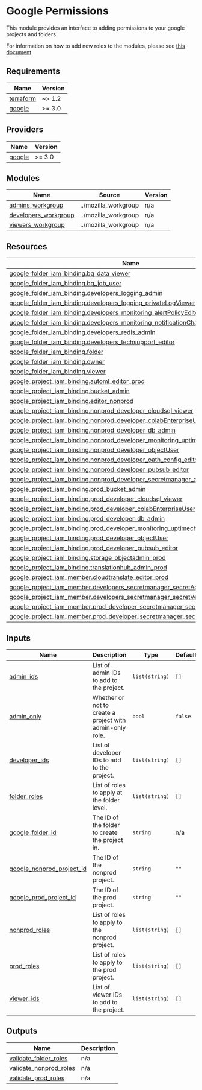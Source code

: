 # Google Permissions

This module provides an interface to adding permissions to your google projects and folders.

For information on how to add new roles to the modules, please see [this document](./ADDING\_NEW\_ROLE.md)

## Requirements

| Name | Version |
|------|---------|
| <a name="requirement_terraform"></a> [terraform](#requirement\_terraform) | ~> 1.2 |
| <a name="requirement_google"></a> [google](#requirement\_google) | >= 3.0 |

## Providers

| Name | Version |
|------|---------|
| <a name="provider_google"></a> [google](#provider\_google) | >= 3.0 |

## Modules

| Name | Source | Version |
|------|--------|---------|
| <a name="module_admins_workgroup"></a> [admins\_workgroup](#module\_admins\_workgroup) | ../mozilla_workgroup | n/a |
| <a name="module_developers_workgroup"></a> [developers\_workgroup](#module\_developers\_workgroup) | ../mozilla_workgroup | n/a |
| <a name="module_viewers_workgroup"></a> [viewers\_workgroup](#module\_viewers\_workgroup) | ../mozilla_workgroup | n/a |

## Resources

| Name | Type |
|------|------|
| [google_folder_iam_binding.bq_data_viewer](https://registry.terraform.io/providers/hashicorp/google/latest/docs/resources/folder_iam_binding) | resource |
| [google_folder_iam_binding.bq_job_user](https://registry.terraform.io/providers/hashicorp/google/latest/docs/resources/folder_iam_binding) | resource |
| [google_folder_iam_binding.developers_logging_admin](https://registry.terraform.io/providers/hashicorp/google/latest/docs/resources/folder_iam_binding) | resource |
| [google_folder_iam_binding.developers_logging_privateLogViewer](https://registry.terraform.io/providers/hashicorp/google/latest/docs/resources/folder_iam_binding) | resource |
| [google_folder_iam_binding.developers_monitoring_alertPolicyEditor](https://registry.terraform.io/providers/hashicorp/google/latest/docs/resources/folder_iam_binding) | resource |
| [google_folder_iam_binding.developers_monitoring_notificationChannelEditor](https://registry.terraform.io/providers/hashicorp/google/latest/docs/resources/folder_iam_binding) | resource |
| [google_folder_iam_binding.developers_redis_admin](https://registry.terraform.io/providers/hashicorp/google/latest/docs/resources/folder_iam_binding) | resource |
| [google_folder_iam_binding.developers_techsupport_editor](https://registry.terraform.io/providers/hashicorp/google/latest/docs/resources/folder_iam_binding) | resource |
| [google_folder_iam_binding.folder](https://registry.terraform.io/providers/hashicorp/google/latest/docs/resources/folder_iam_binding) | resource |
| [google_folder_iam_binding.owner](https://registry.terraform.io/providers/hashicorp/google/latest/docs/resources/folder_iam_binding) | resource |
| [google_folder_iam_binding.viewer](https://registry.terraform.io/providers/hashicorp/google/latest/docs/resources/folder_iam_binding) | resource |
| [google_project_iam_binding.automl_editor_prod](https://registry.terraform.io/providers/hashicorp/google/latest/docs/resources/project_iam_binding) | resource |
| [google_project_iam_binding.bucket_admin](https://registry.terraform.io/providers/hashicorp/google/latest/docs/resources/project_iam_binding) | resource |
| [google_project_iam_binding.editor_nonprod](https://registry.terraform.io/providers/hashicorp/google/latest/docs/resources/project_iam_binding) | resource |
| [google_project_iam_binding.nonprod_developer_cloudsql_viewer](https://registry.terraform.io/providers/hashicorp/google/latest/docs/resources/project_iam_binding) | resource |
| [google_project_iam_binding.nonprod_developer_colabEnterpriseUser](https://registry.terraform.io/providers/hashicorp/google/latest/docs/resources/project_iam_binding) | resource |
| [google_project_iam_binding.nonprod_developer_db_admin](https://registry.terraform.io/providers/hashicorp/google/latest/docs/resources/project_iam_binding) | resource |
| [google_project_iam_binding.nonprod_developer_monitoring_uptimecheckconfigeditor](https://registry.terraform.io/providers/hashicorp/google/latest/docs/resources/project_iam_binding) | resource |
| [google_project_iam_binding.nonprod_developer_objectUser](https://registry.terraform.io/providers/hashicorp/google/latest/docs/resources/project_iam_binding) | resource |
| [google_project_iam_binding.nonprod_developer_oath_config_editor](https://registry.terraform.io/providers/hashicorp/google/latest/docs/resources/project_iam_binding) | resource |
| [google_project_iam_binding.nonprod_developer_pubsub_editor](https://registry.terraform.io/providers/hashicorp/google/latest/docs/resources/project_iam_binding) | resource |
| [google_project_iam_binding.nonprod_developer_secretmanager_admin](https://registry.terraform.io/providers/hashicorp/google/latest/docs/resources/project_iam_binding) | resource |
| [google_project_iam_binding.prod_bucket_admin](https://registry.terraform.io/providers/hashicorp/google/latest/docs/resources/project_iam_binding) | resource |
| [google_project_iam_binding.prod_developer_cloudsql_viewer](https://registry.terraform.io/providers/hashicorp/google/latest/docs/resources/project_iam_binding) | resource |
| [google_project_iam_binding.prod_developer_colabEnterpriseUser](https://registry.terraform.io/providers/hashicorp/google/latest/docs/resources/project_iam_binding) | resource |
| [google_project_iam_binding.prod_developer_db_admin](https://registry.terraform.io/providers/hashicorp/google/latest/docs/resources/project_iam_binding) | resource |
| [google_project_iam_binding.prod_developer_monitoring_uptimecheckconfigeditor](https://registry.terraform.io/providers/hashicorp/google/latest/docs/resources/project_iam_binding) | resource |
| [google_project_iam_binding.prod_developer_objectUser](https://registry.terraform.io/providers/hashicorp/google/latest/docs/resources/project_iam_binding) | resource |
| [google_project_iam_binding.prod_developer_pubsub_editor](https://registry.terraform.io/providers/hashicorp/google/latest/docs/resources/project_iam_binding) | resource |
| [google_project_iam_binding.storage_objectadmin_prod](https://registry.terraform.io/providers/hashicorp/google/latest/docs/resources/project_iam_binding) | resource |
| [google_project_iam_binding.translationhub_admin_prod](https://registry.terraform.io/providers/hashicorp/google/latest/docs/resources/project_iam_binding) | resource |
| [google_project_iam_member.cloudtranslate_editor_prod](https://registry.terraform.io/providers/hashicorp/google/latest/docs/resources/project_iam_member) | resource |
| [google_project_iam_member.developers_secretmanager_secretAccessor](https://registry.terraform.io/providers/hashicorp/google/latest/docs/resources/project_iam_member) | resource |
| [google_project_iam_member.developers_secretmanager_secretVersionAdder](https://registry.terraform.io/providers/hashicorp/google/latest/docs/resources/project_iam_member) | resource |
| [google_project_iam_member.prod_developer_secretmanager_secretAccessor](https://registry.terraform.io/providers/hashicorp/google/latest/docs/resources/project_iam_member) | resource |
| [google_project_iam_member.prod_developer_secretmanager_secretVersionAdder](https://registry.terraform.io/providers/hashicorp/google/latest/docs/resources/project_iam_member) | resource |

## Inputs

| Name | Description | Type | Default | Required |
|------|-------------|------|---------|:--------:|
| <a name="input_admin_ids"></a> [admin\_ids](#input\_admin\_ids) | List of admin IDs to add to the project. | `list(string)` | `[]` | no |
| <a name="input_admin_only"></a> [admin\_only](#input\_admin\_only) | Whether or not to create a project with admin-only role. | `bool` | `false` | no |
| <a name="input_developer_ids"></a> [developer\_ids](#input\_developer\_ids) | List of developer IDs to add to the project. | `list(string)` | `[]` | no |
| <a name="input_folder_roles"></a> [folder\_roles](#input\_folder\_roles) | List of roles to apply at the folder level. | `list(string)` | `[]` | no |
| <a name="input_google_folder_id"></a> [google\_folder\_id](#input\_google\_folder\_id) | The ID of the folder to create the project in. | `string` | n/a | yes |
| <a name="input_google_nonprod_project_id"></a> [google\_nonprod\_project\_id](#input\_google\_nonprod\_project\_id) | The ID of the nonprod project. | `string` | `""` | no |
| <a name="input_google_prod_project_id"></a> [google\_prod\_project\_id](#input\_google\_prod\_project\_id) | The ID of the prod project. | `string` | `""` | no |
| <a name="input_nonprod_roles"></a> [nonprod\_roles](#input\_nonprod\_roles) | List of roles to apply to the nonprod project. | `list(string)` | `[]` | no |
| <a name="input_prod_roles"></a> [prod\_roles](#input\_prod\_roles) | List of roles to apply to the prod project. | `list(string)` | `[]` | no |
| <a name="input_viewer_ids"></a> [viewer\_ids](#input\_viewer\_ids) | List of viewer IDs to add to the project. | `list(string)` | `[]` | no |

## Outputs

| Name | Description |
|------|-------------|
| <a name="output_validate_folder_roles"></a> [validate\_folder\_roles](#output\_validate\_folder\_roles) | n/a |
| <a name="output_validate_nonprod_roles"></a> [validate\_nonprod\_roles](#output\_validate\_nonprod\_roles) | n/a |
| <a name="output_validate_prod_roles"></a> [validate\_prod\_roles](#output\_validate\_prod\_roles) | n/a |
